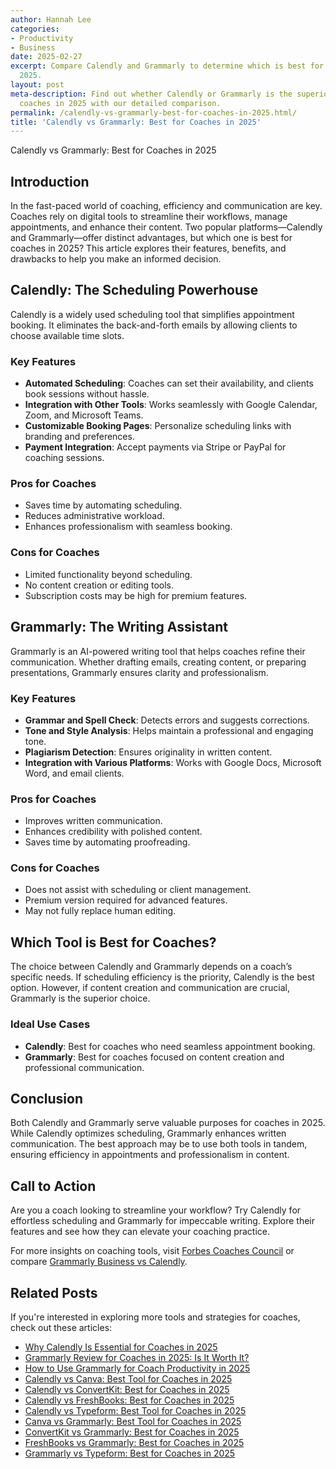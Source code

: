 ```yaml
---
author: Hannah Lee
categories:
- Productivity
- Business
date: 2025-02-27
excerpt: Compare Calendly and Grammarly to determine which is best for coaches in
  2025.
layout: post
meta-description: Find out whether Calendly or Grammarly is the superior choice for
  coaches in 2025 with our detailed comparison.
permalink: /calendly-vs-grammarly-best-for-coaches-in-2025.html/
title: 'Calendly vs Grammarly: Best for Coaches in 2025'
---
```


Calendly vs Grammarly: Best for Coaches in 2025

## Introduction
In the fast-paced world of coaching, efficiency and communication are key. Coaches rely on digital tools to streamline their workflows, manage appointments, and enhance their content. Two popular platforms—Calendly and Grammarly—offer distinct advantages, but which one is best for coaches in 2025? This article explores their features, benefits, and drawbacks to help you make an informed decision.

## Calendly: The Scheduling Powerhouse
Calendly is a widely used scheduling tool that simplifies appointment booking. It eliminates the back-and-forth emails by allowing clients to choose available time slots.

### Key Features
- **Automated Scheduling**: Coaches can set their availability, and clients book sessions without hassle.
- **Integration with Other Tools**: Works seamlessly with Google Calendar, Zoom, and Microsoft Teams.
- **Customizable Booking Pages**: Personalize scheduling links with branding and preferences.
- **Payment Integration**: Accept payments via Stripe or PayPal for coaching sessions.

### Pros for Coaches
- Saves time by automating scheduling.
- Reduces administrative workload.
- Enhances professionalism with seamless booking.

### Cons for Coaches
- Limited functionality beyond scheduling.
- No content creation or editing tools.
- Subscription costs may be high for premium features.

## Grammarly: The Writing Assistant
Grammarly is an AI-powered writing tool that helps coaches refine their communication. Whether drafting emails, creating content, or preparing presentations, Grammarly ensures clarity and professionalism.

### Key Features
- **Grammar and Spell Check**: Detects errors and suggests corrections.
- **Tone and Style Analysis**: Helps maintain a professional and engaging tone.
- **Plagiarism Detection**: Ensures originality in written content.
- **Integration with Various Platforms**: Works with Google Docs, Microsoft Word, and email clients.

### Pros for Coaches
- Improves written communication.
- Enhances credibility with polished content.
- Saves time by automating proofreading.

### Cons for Coaches
- Does not assist with scheduling or client management.
- Premium version required for advanced features.
- May not fully replace human editing.

## Which Tool is Best for Coaches?
The choice between Calendly and Grammarly depends on a coach’s specific needs. If scheduling efficiency is the priority, Calendly is the best option. However, if content creation and communication are crucial, Grammarly is the superior choice.

### Ideal Use Cases
- **Calendly**: Best for coaches who need seamless appointment booking.
- **Grammarly**: Best for coaches focused on content creation and professional communication.

## Conclusion
Both Calendly and Grammarly serve valuable purposes for coaches in 2025. While Calendly optimizes scheduling, Grammarly enhances written communication. The best approach may be to use both tools in tandem, ensuring efficiency in appointments and professionalism in content.

## Call to Action
Are you a coach looking to streamline your workflow? Try Calendly for effortless scheduling and Grammarly for impeccable writing. Explore their features and see how they can elevate your coaching practice.

For more insights on coaching tools, visit [Forbes Coaches Council](https://www.forbes.com/councils/forbescoachescouncil/2025/05/06/how-to-enhance-a-coaching-practice-19-technologies-coaches-rely-on/) or compare [Grammarly Business vs Calendly](https://www.infotech.com/software-reviews/categories/ai-writing-assistants/compare/grammarly-business-vs-calendly).

## Related Posts
If you're interested in exploring more tools and strategies for coaches, check out these articles:
- [Why Calendly Is Essential for Coaches in 2025](/why-calendly-is-essential-for-coaches-in-2025.html/)
- [Grammarly Review for Coaches in 2025: Is It Worth It?](/grammarly-review-for-coaches-in-2025-is-it-worth-it.html/)
- [How to Use Grammarly for Coach Productivity in 2025](/how-to-use-grammarly-for-coach-productivity-in-2025.html/)
- [Calendly vs Canva: Best Tool for Coaches in 2025](/calendly-vs-canva-best-tool-for-coaches-in-2025.html/)
- [Calendly vs ConvertKit: Best for Coaches in 2025](/calendly-vs-convertkit-best-for-coaches-in-2025.html/)
- [Calendly vs FreshBooks: Best for Coaches in 2025](/calendly-vs-freshbooks-best-for-coaches-in-2025.html/)
- [Calendly vs Typeform: Best Tool for Coaches in 2025](/calendly-vs-typeform-best-tool-for-coaches-in-2025.html/)
- [Canva vs Grammarly: Best Tool for Coaches in 2025](/canva-vs-grammarly-best-tool-for-coaches-in-2025.html/)
- [ConvertKit vs Grammarly: Best for Coaches in 2025](/convertkit-vs-grammarly-best-for-coaches-in-2025.html/)
- [FreshBooks vs Grammarly: Best for Coaches in 2025](/freshbooks-vs-grammarly-best-for-coaches-in-2025.html/)
- [Grammarly vs Typeform: Best for Coaches in 2025](/grammarly-vs-typeform-best-for-coaches-in-2025.html/)
